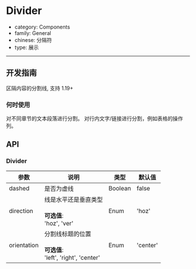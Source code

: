 # Divider

-   category: Components
-   family: General
-   chinese: 分隔符
-   type: 展示

---

## 开发指南

区隔内容的分割线, 支持 1.19+

### 何时使用

对不同章节的文本段落进行分割。
对行内文字/链接进行分割，例如表格的操作列。

## API

### Divider

| 参数          | 说明                                                    | 类型      | 默认值      |
| ----------- | ----------------------------------------------------- | ------- | -------- |
| dashed      | 是否为虚线                                                 | Boolean | false    |
| direction   | 线是水平还是垂直类型<br><br>**可选值**:<br>'hoz', 'ver'            | Enum    | 'hoz'    |
| orientation | 分割线标题的位置<br><br>**可选值**:<br>'left', 'right', 'center' | Enum    | 'center' |
